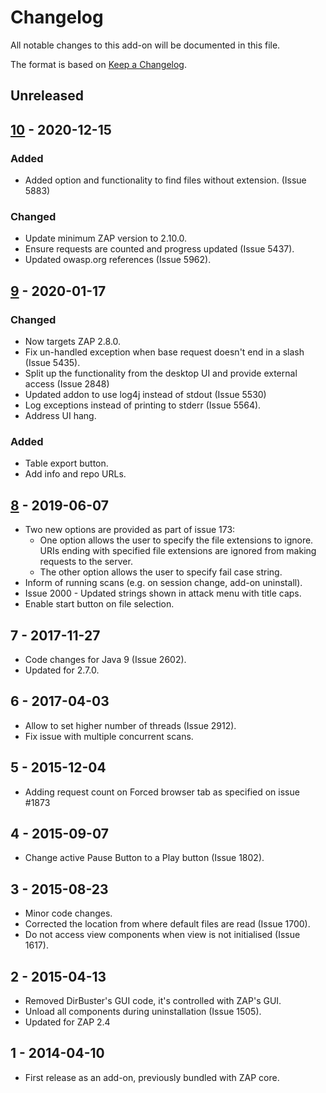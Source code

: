 # Changelog
All notable changes to this add-on will be documented in this file.

The format is based on [Keep a Changelog](https://keepachangelog.com/en/1.0.0/).

## Unreleased


## [10] - 2020-12-15

### Added
- Added option and functionality to find files without extension. (Issue 5883)

### Changed
- Update minimum ZAP version to 2.10.0.
- Ensure requests are counted and progress updated (Issue 5437).
- Updated owasp.org references (Issue 5962).

## [9] - 2020-01-17
### Changed
- Now targets ZAP 2.8.0.
- Fix un-handled exception when base request doesn't end in a slash (Issue 5435).
- Split up the functionality from the desktop UI and provide external access (Issue 2848)
- Updated addon to use log4j instead of stdout (Issue 5530)
- Log exceptions instead of printing to stderr (Issue 5564).
- Address UI hang.

### Added
- Table export button.
- Add info and repo URLs.

## [8] - 2019-06-07

- Two new options are provided as part of issue 173:
  - One option allows the user to specify the file extensions to ignore.
  URIs ending with specified file extensions are ignored from making requests to the server.
  - The other option allows the user to specify fail case string.
- Inform of running scans (e.g. on session change, add-on uninstall).
- Issue 2000 - Updated strings shown in attack menu with title caps.
- Enable start button on file selection.

## 7 - 2017-11-27

- Code changes for Java 9 (Issue 2602).
- Updated for 2.7.0.

## 6 - 2017-04-03

- Allow to set higher number of threads (Issue 2912).
- Fix issue with multiple concurrent scans.

## 5 - 2015-12-04

- Adding request count on Forced browser tab as specified on issue #1873

## 4 - 2015-09-07

- Change active Pause Button to a Play button (Issue 1802).

## 3 - 2015-08-23

- Minor code changes.
- Corrected the location from where default files are read (Issue 1700).
- Do not access view components when view is not initialised (Issue 1617).

## 2 - 2015-04-13

- Removed DirBuster's GUI code, it's controlled with ZAP's GUI.
- Unload all components during uninstallation (Issue 1505).
- Updated for ZAP 2.4

## 1 - 2014-04-10

- First release as an add-on, previously bundled with ZAP core.

[10]: https://github.com/zaproxy/zap-extensions/releases/bruteforce-v10
[9]: https://github.com/zaproxy/zap-extensions/releases/bruteforce-v9
[8]: https://github.com/zaproxy/zap-extensions/releases/bruteforce-v8
